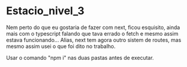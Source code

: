 # Estacio_nivel_3

Nem perto do que eu gostaria de fazer com next, ficou esquisito, ainda mais com o typescript falando que tava errado o fetch e mesmo assim estava funcionando... Alias, next tem agora outro sistem de routes, mas mesmo assim usei o que foi dito no trabalho.


Usar o comando "npm i" nas duas pastas antes de executar.
